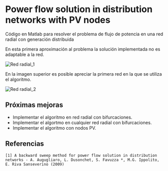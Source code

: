 # Power flow solution in distribution networks with PV nodes
Código en Matlab para resolver el problema de flujo de potencia en una red radial con generación distribuida

En esta primera aproximación al problema la solución implementada no es adaptable a la red.

![Red radial_1](http://drive.google.com/uc?export=view&id=1C98gt8ytm5kzrlOH-70u_Thy-qXdFOp2)

En la imagen superior es posible apreciar la primera red en la que se utiliza el algoritmo.

![Red radial_2](http://drive.google.com/uc?export=view&id=11J5aTTDzJQCf4lm0Lc8kwWw6tZICWD7vr)


## Próximas mejoras
* Implementar el algoritmo en red radial con bifurcaciones.
* Implementar el algortmo en cualquier red radial con bifurcaciones.
* Implementar el algoritmo con nodos PV.

## Referencias
```
[1] A backward sweep method for power flow solution in distribution networks - A. Augugliaro, L. Dusonchet, S. Favuzza *, M.G. Ippolito, E. Riva Sanseverino (2009)
```
